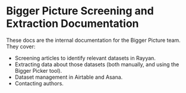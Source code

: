 # Bigger Picture Screening and Extraction Documentation

These docs are the internal documentation for the Bigger Picture team.
They cover:

- Screening articles to identify relevant datasets in Rayyan.
- Extracting data about those datasets (both manually, and using the Bigger Picker tool).
- Dataset management in Airtable and Asana.
- Contacting authors.
